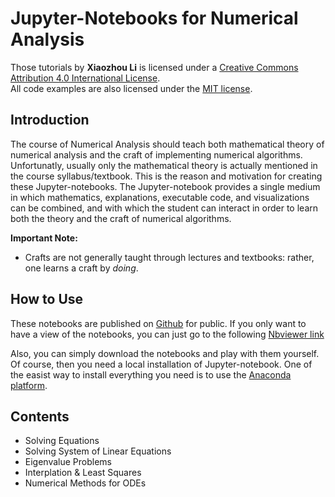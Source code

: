 # Jupyter-Notebooks for Numerical Analysis
Those tutorials by __Xiaozhou Li__ is licensed under a <a rel="license" href="http://creativecommons.org/licenses/by/4.0/">Creative Commons Attribution 4.0 International License</a>.  
All code examples are also licensed under the [MIT license](http://opensource.org/licenses/MIT).

## Introduction
The course of Numerical Analysis should teach both mathematical theory of
numerical analysis and the craft of implementing numerical algorithms.
Unfortunatly, usually only the mathematical theory is actually mentioned in the
course syllabus/textbook.  This is the reason and motivation for creating these
Jupyter-notebooks.  The Jupyter-notebook provides a single medium in which
mathematics, explanations, executable code, and visualizations can be combined,
and with which the student can interact in order to learn both the theory and
the craft of numerical algorithms. 

**Important Note:**
* Crafts are not generally taught through lectures and textbooks: rather, one
  learns a craft by _doing_.

## How to Use
These notebooks are published on [Github](https://github.com/xiaozhouli/Jupyter/tree/master/Numerical_Analysis) for public.  If you only want to have
a view of the notebooks, you can just go to the following [Nbviewer link](https://nbviewer.jupyter.org/github/xiaozhouli/Jupyter/tree/master/Numerical_Analysis/)

Also, you can simply download the notebooks and play with them yourself.  Of course, then you need a local installation of Jupyter-notebook.  One of the easist way to install everything you need is to use the [Anaconda platform](https://www.anaconda.com).   

## Contents
* Solving Equations
* Solving System of Linear Equations
* Eigenvalue Problems
* Interplation & Least Squares
* Numerical Methods for ODEs
